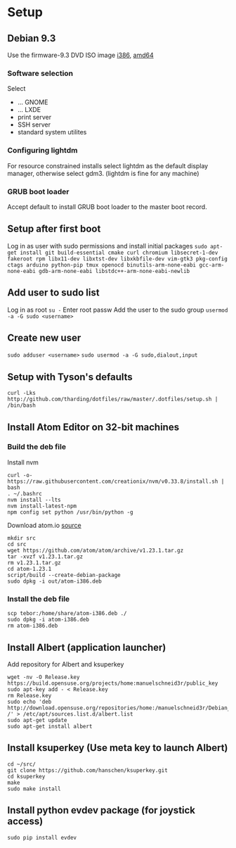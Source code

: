 # Setup

## Debian 9.3
Use the firmware-9.3 DVD ISO image [i386](https://cdimage.debian.org/cdimage/unofficial/non-free/cd-including-firmware/9.3.0+nonfree/i386/iso-dvd/firmware-9.3.0-i386-DVD-1.iso), [amd64](https://cdimage.debian.org/cdimage/unofficial/non-free/cd-including-firmware/9.3.0+nonfree/amd64/iso-dvd/firmware-9.3.0-amd64-DVD-1.iso)

### Software selection
Select
 * ... GNOME
 * ... LXDE
 * print server
 * SSH server
 * standard system utilites
 
### Configuring lightdm
For resource constrained installs select lightdm as the default display manager, otherwise select gdm3. (lightdm is fine for any machine)

### GRUB boot loader
Accept default to install GRUB boot loader to the master boot record.

## Setup after first boot
Log in as user with sudo permissions and install initial packages
`sudo apt-get install git build-essential cmake curl chromium libsecret-1-dev fakeroot rpm libx11-dev libxtst-dev libxkbfile-dev vim-gtk3 pkg-config ctags arduino python-pip tmux openocd binutils-arm-none-eabi gcc-arm-none-eabi gdb-arm-none-eabi libstdc++-arm-none-eabi-newlib`

## Add user to sudo list
Log in as root
`su -` Enter root passw
Add the user to the sudo group
`usermod -a -G sudo <username>`

## Create new user
`sudo adduser <username>`
`sudo usermod -a -G sudo,dialout,input`

## Setup with Tyson's defaults
`curl -Lks http://github.com/tharding/dotfiles/raw/master/.dotfiles/setup.sh | /bin/bash`

## Install Atom Editor on 32-bit machines
### Build the deb file
Install nvm
```
curl -o- https://raw.githubusercontent.com/creationix/nvm/v0.33.8/install.sh | bash
. ~/.bashrc
nvm install --lts
nvm install-latest-npm
npm config set python /usr/bin/python -g
```
Download atom.io [source](https://github.com/atom/atom/archive/v1.23.1.tar.gz)
```
mkdir src
cd src
wget https://github.com/atom/atom/archive/v1.23.1.tar.gz
tar -xvzf v1.23.1.tar.gz
rm v1.23.1.tar.gz
cd atom-1.23.1
script/build --create-debian-package
sudo dpkg -i out/atom-i386.deb
```

### Install the deb file
```
scp tebor:/home/share/atom-i386.deb ./
sudo dpkg -i atom-i386.deb
rm atom-i386.deb
```

## Install Albert (application launcher)
Add repository for Albert and ksuperkey
```
wget -nv -O Release.key https://build.opensuse.org/projects/home:manuelschneid3r/public_key
sudo apt-key add - < Release.key
rm Release.key
sudo echo 'deb http://download.opensuse.org/repositories/home:/manuelschneid3r/Debian_9.0/ /' > /etc/apt/sources.list.d/albert.list
sudo apt-get update
sudo apt-get install albert
```

## Install ksuperkey (Use meta key to launch Albert)
```
cd ~/src/
git clone https://github.com/hanschen/ksuperkey.git
cd ksuperkey
make
sudo make install
```

## Install python evdev package (for joystick access)
`sudo pip install evdev`